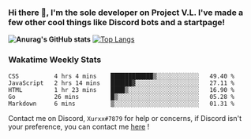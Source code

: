 ### Hi there 👋, I'm the sole developer on Project V.L. I've made a few other cool things like Discord bots and a startpage!
**![Anurag's GitHub stats](https://github-readme-stats.vercel.app/api?username=5late&count_private=true&show_icons=true&theme=tokyonight)**
[![Top Langs](https://github-readme-stats.vercel.app/api/top-langs/?username=5late&theme=ayu-mirage)](https://github.com/anuraghazra/github-readme-stats)

### Wakatime Weekly Stats

<!--START_SECTION:waka-->
```text
CSS          4 hrs 4 mins    ████████████▒░░░░░░░░░░░░   49.40 % 
JavaScript   2 hrs 14 mins   ██████▓░░░░░░░░░░░░░░░░░░   27.11 % 
HTML         1 hr 23 mins    ████▒░░░░░░░░░░░░░░░░░░░░   16.90 % 
Go           26 mins         █▒░░░░░░░░░░░░░░░░░░░░░░░   05.28 % 
Markdown     6 mins          ▒░░░░░░░░░░░░░░░░░░░░░░░░   01.31 % 
```
<!--END_SECTION:waka-->

Contact me on Discord, ``Xurxx#7879`` for help or concerns, if Discord isn't your preference, you can contact me [here](https://github.com/5late/5late/issues) !
